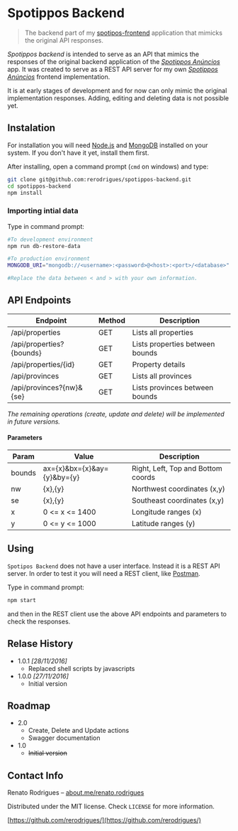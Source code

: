 # Spotippos Backend
> The backend part of my [spotipos-frontend](https://github.com/rerodrigues/spotippos-frontend) application that mimicks the original API responses.

_Spotippos backend_ is intended to serve as an API that mimics the responses of the original backend application of the [_Spotippos Anúncios_](https://github.com/VivaReal/code-challenge) app. It was created to serve as a REST API server for my own [_Spotippos Anúncios_](https://github.com/rerodrigues/spotippos-frontend) frontend implementation.

It is at early stages of development and for now can only mimic the original implementation responses. Adding, editing and deleting data is not possible yet.

## Instalation
For installation you will need [Node.js](https://nodejs.org/en/) and [MongoDB](https://www.mongodb.com/) installed on your system. If you don't have it yet, install them first.

After installing, open a command prompt (`cmd` on windows) and type:

```sh
git clone git@github.com:rerodrigues/spotippos-backend.git
cd spotippos-backend
npm install
```

### Importing intial data

Type in command prompt:

```sh
#To development environment
npm run db-restore-data

#To production environment
MONGODB_URI="mongodb://<username>:<password>@<host>:<port>/<database>" npm run db-restore-data

#Replace the data between < and > with your own information.
```


## API Endpoints

| Endpoint                 | Method | Description                     |
|--------------------------|--------|---------------------------------|
| /api/properties          | GET    | Lists all properties            |
| /api/properties?{bounds} | GET    | Lists properties between bounds |
| /api/properties/{id}     | GET    | Property details                |
| /api/provinces           | GET    | Lists all provinces             |
| /api/provinces?{nw}&{se} | GET    | Lists provinces between bounds  |

_The remaining operations (create, update and delete) will be implemented in future versions._


#### Parameters

| Param  | Value                       | Description                        |
|--------|-----------------------------|------------------------------------|
| bounds | ax={x}&bx={x}&ay={y}&by={y} | Right, Left, Top and Bottom coords |
| nw     | {x},{y}                     | Northwest coordinates (x,y)        |
| se     | {x},{y}                     | Southeast coordinates (x,y)        |
| x      | 0 <= x <= 1400              | Longitude ranges (x)               |
| y      | 0 <= y <= 1000              | Latitude ranges  (y)               |


## Using
`Spotipos Backend` does not have a user interface. Instead it is a REST API server. In order to test it you will need a REST client, like [Postman](https://www.getpostman.com/).

Type in command prompt:

```sh
npm start
```

and then in the REST client use the above API endpoints and parameters to check the responses.


## Relase History
*   1.0.1 _\[28/11/2016\]_
    *   Replaced shell scripts by javascripts
*   1.0.0 _\[27/11/2016\]_
    *   Initial version

## Roadmap

*   2.0
    *   Create, Delete and Update actions
    *   Swagger documentation
*   1.0
    *   ~~Initial version~~

## Contact Info

Renato Rodrigues – [about.me/renato.rodrigues](https://about.me/renato.rodrigues)

Distributed under the MIT license. Check `LICENSE` for more information.

[https://github.com/rerodrigues/](https://github.com/rerodrigues/)
